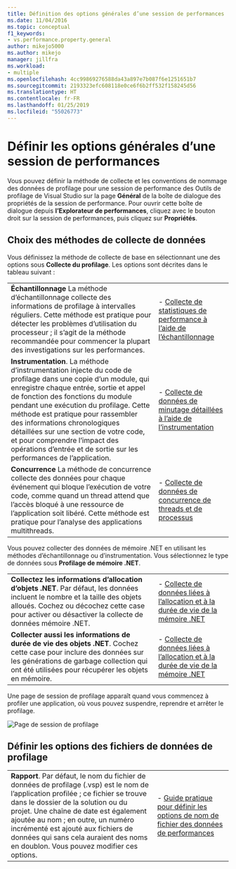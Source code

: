 ```yaml
---
title: Définition des options générales d’une session de performances | Microsoft Docs
ms.date: 11/04/2016
ms.topic: conceptual
f1_keywords:
- vs.performance.property.general
author: mikejo5000
ms.author: mikejo
manager: jillfra
ms.workload:
- multiple
ms.openlocfilehash: 4cc99869276588da43a897e7b087f6e1251651b7
ms.sourcegitcommit: 2193323efc608118e0ce6f6b2ff532f158245d56
ms.translationtype: HT
ms.contentlocale: fr-FR
ms.lasthandoff: 01/25/2019
ms.locfileid: "55026773"
---
```

# <a name="set-general-performance-session-options"></a>Définir les options générales d’une session de performances

Vous pouvez définir la méthode de collecte et les conventions de nommage des données de profilage pour une session de performance des Outils de profilage de Visual Studio sur la page **Général** de la boîte de dialogue des propriétés de la session de performance. Pour ouvrir cette boîte de dialogue depuis **l’Explorateur de performances**, cliquez avec le bouton droit sur la session de performances, puis cliquez sur **Propriétés**.

## <a name="choosing-data-collection-methods"></a>Choix des méthodes de collecte de données

Vous définissez la méthode de collecte de base en sélectionnant une des options sous **Collecte du profilage**. Les options sont décrites dans le tableau suivant :

|||
|-|-|
|**Échantillonnage** La méthode d’échantillonnage collecte des informations de profilage à intervalles réguliers. Cette méthode est pratique pour détecter les problèmes d’utilisation du processeur ; il s’agit de la méthode recommandée pour commencer la plupart des investigations sur les performances.|- [Collecte de statistiques de performance à l’aide de l’échantillonnage](../profiling/collecting-performance-statistics-by-using-sampling.md)|
|**Instrumentation**. La méthode d’instrumentation injecte du code de profilage dans une copie d’un module, qui enregistre chaque entrée, sortie et appel de fonction des fonctions du module pendant une exécution du profilage. Cette méthode est pratique pour rassembler des informations chronologiques détaillées sur une section de votre code, et pour comprendre l’impact des opérations d’entrée et de sortie sur les performances de l’application.|- [Collecte de données de minutage détaillées à l’aide de l’instrumentation](../profiling/collecting-detailed-timing-data-by-using-instrumentation.md)|
|**Concurrence** La méthode de concurrence collecte des données pour chaque événement qui bloque l’exécution de votre code, comme quand un thread attend que l’accès bloqué à une ressource de l’application soit libéré. Cette méthode est pratique pour l’analyse des applications multithreads.|- [Collecte de données de concurrence de threads et de processus](../profiling/collecting-thread-and-process-concurrency-data.md)|

 Vous pouvez collecter des données de mémoire .NET en utilisant les méthodes d’échantillonnage ou d’instrumentation. Vous sélectionnez le type de données sous **Profilage de mémoire .NET**.

|||
|-|-|
|**Collectez les informations d’allocation d’objets .NET**. Par défaut, les données incluent le nombre et la taille des objets alloués. Cochez ou décochez cette case pour activer ou désactiver la collecte de données mémoire .NET. |- [Collecte de données liées à l’allocation et à la durée de vie de la mémoire .NET](../profiling/collecting-dotnet-memory-allocation-and-lifetime-data.md)|
|**Collecter aussi les informations de durée de vie des objets .NET**. Cochez cette case pour inclure des données sur les générations de garbage collection qui ont été utilisées pour récupérer les objets en mémoire.|- [Collecte de données liées à l’allocation et à la durée de vie de la mémoire .NET](../profiling/collecting-dotnet-memory-allocation-and-lifetime-data.md) |

 Une page de session de profilage apparaît quand vous commencez à profiler une application, où vous pouvez suspendre, reprendre et arrêter le profilage.

 ![Page de session de profilage](../profiling/media/prof_profilingsessionpage.png "PROF_ProfilingSessionPage")

## <a name="set-profiling-data-file-options"></a>Définir les options des fichiers de données de profilage

|||
|-|-|
|**Rapport**. Par défaut, le nom du fichier de données de profilage (.vsp) est le nom de l’application profilée ; ce fichier se trouve dans le dossier de la solution ou du projet. Une chaîne de date est également ajoutée au nom ; en outre, un numéro incrémenté est ajouté aux fichiers de données qui sans cela auraient des noms en doublon. Vous pouvez modifier ces options.|- [Guide pratique pour définir les options de nom de fichier des données de performances](../profiling/how-to-set-performance-data-file-name-options.md)|